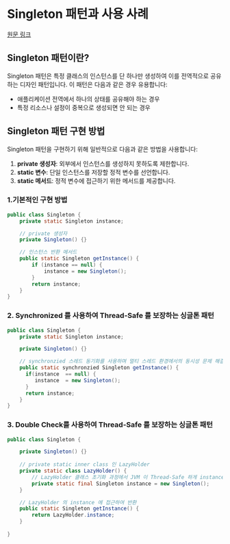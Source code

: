 # Singleton 패턴과 사용 사례

[원문 링크](https://injae-kim.github.io/dev/2020/08/06/singleton-pattern-usage.html)

## Singleton 패턴이란?

Singleton 패턴은 특정 클래스의 인스턴스를 단 하나만 생성하여 이를 전역적으로 공유하는 디자인 패턴입니다. 이 패턴은 다음과 같은 경우 유용합니다:

- 애플리케이션 전역에서 하나의 상태를 공유해야 하는 경우
- 특정 리소스나 설정이 중복으로 생성되면 안 되는 경우

## Singleton 패턴 구현 방법

Singleton 패턴을 구현하기 위해 일반적으로 다음과 같은 방법을 사용합니다:

1. **private 생성자**: 외부에서 인스턴스를 생성하지 못하도록 제한합니다.
2. **static 변수**: 단일 인스턴스를 저장할 정적 변수를 선언합니다.
3. **static 메서드**: 정적 변수에 접근하기 위한 메서드를 제공합니다.

### 1.기본적인 구현 방법

```java
public class Singleton {
    private static Singleton instance;

    // private 생성자
    private Singleton() {}

    // 인스턴스 반환 메서드
    public static Singleton getInstance() {
        if (instance == null) {
            instance = new Singleton();
        }
        return instance;
    }
}
```

### 2. Synchronized 를 사용하여 Thread-Safe 를 보장하는 싱글톤 패턴

```java
public class Singleton {
    private static Singleton instance;

    private Singleton() {}

    // synchronzied 스레드 동기화를 사용하며 멀티 스레드 환경에서의 동시성 문제 해결
    public static synchronzied Singleton getInstance() {
      if(instance  == null) {
         instance  = new Singleton();
      }
      return instance;
    }
}
```

### 3. Double Check를 사용하여 Thread-Safe 를 보장하는 싱글톤 패턴

```java
public class Singleton {

    private Singleton() {}
    
    // private static inner class 인 LazyHolder
    private static class LazyHolder() {
        // LazyHolder 클래스 초기화 과정에서 JVM 이 Thread-Safe 하게 instance 를 생성
        private static final Singleton instance = new Singleton();
    }

    // LazyHolder 의 instance 에 접근하여 반환
    public static Singleton getInstance() {
        return LazyHolder.instance;
    }
    
}
```


